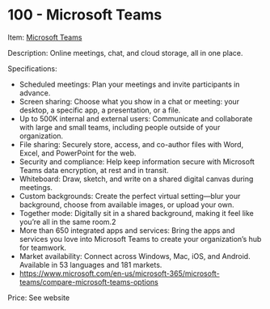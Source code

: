 # 100 - Microsoft Teams

Item: [Microsoft Teams](https://www.microsoft.com/en-us/microsoft-365/microsoft-teams)

Description: Online meetings, chat, and cloud storage, all in one place.

Specifications:
- Scheduled meetings: Plan your meetings and invite participants in advance.
- Screen sharing: Choose what you show in a chat or meeting: your desktop, a specific app, a presentation, or a file.
- Up to 500K internal and external users: Communicate and collaborate with large and small teams, including people outside of your organization.
- File sharing: Securely store, access, and co-author files with Word, Excel, and PowerPoint for the web.
- Security and compliance: Help keep information secure with Microsoft Teams data encryption, at rest and in transit.
- Whiteboard: Draw, sketch, and write on a shared digital canvas during meetings.
- Custom backgrounds: Create the perfect virtual setting—blur your background, choose from available images, or upload your own.
- Together mode: Digitally sit in a shared background, making it feel like you’re all in the same room.2
- More than 650 integrated apps and services: Bring the apps and services you love into Microsoft Teams to create your organization’s hub for teamwork.
- Market availability: Connect across Windows, Mac, iOS, and Android. Available in 53 languages and 181 markets.
- https://www.microsoft.com/en-us/microsoft-365/microsoft-teams/compare-microsoft-teams-options

Price: See website
